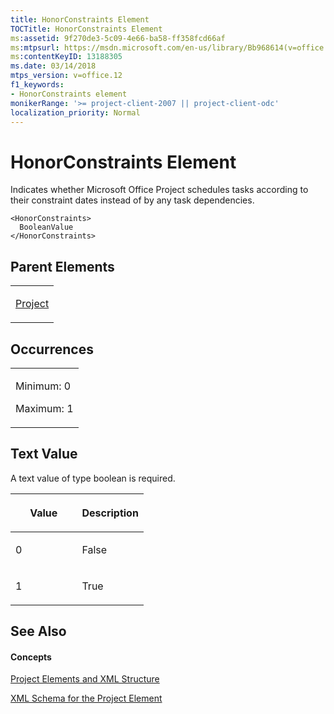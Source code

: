 ```yaml
---
title: HonorConstraints Element
TOCTitle: HonorConstraints Element
ms:assetid: 9f270de3-5c09-4e66-ba58-ff358fcd66af
ms:mtpsurl: https://msdn.microsoft.com/en-us/library/Bb968614(v=office.12)
ms:contentKeyID: 13188305
ms.date: 03/14/2018
mtps_version: v=office.12
f1_keywords:
- HonorConstraints element
monikerRange: '>= project-client-2007 || project-client-odc'
localization_priority: Normal
---
```


# HonorConstraints Element




Indicates whether Microsoft Office Project schedules tasks according to their constraint dates instead of by any task dependencies.

    <HonorConstraints>
      BooleanValue
    </HonorConstraints>

## Parent Elements

<table>
<colgroup>
<col style="width: 100%" />
</colgroup>
<tbody>
<tr class="odd">
<td><p><a href="project-element.md">Project</a></p></td>
</tr>
</tbody>
</table>

## Occurrences

<table>
<colgroup>
<col style="width: 100%" />
</colgroup>
<tbody>
<tr class="odd">
<td><p>Minimum: 0</p>
<p>Maximum: 1</p></td>
</tr>
</tbody>
</table>

## Text Value

A text value of type boolean is required.

<table>
<colgroup>
<col style="width: 50%" />
<col style="width: 50%" />
</colgroup>
<thead>
<tr class="header">
<th><p>Value</p></th>
<th><p>Description</p></th>
</tr>
</thead>
<tbody>
<tr class="odd">
<td><p>0</p></td>
<td><p>False</p></td>
</tr>
<tr class="even">
<td><p>1</p></td>
<td><p>True</p></td>
</tr>
</tbody>
</table>

## See Also

#### Concepts

[Project Elements and XML Structure](project-elements-and-xml-structure.md)

[XML Schema for the Project Element](xml-schema-for-the-project-element.md)

